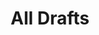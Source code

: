 ---
title: All Drafts
visible: false
metadata:
  description: Shows all sumbitted techs for review

content:
    items: '@self.children'
    order:
        by: date
        dir: desc
    limit: 12
    pagination: true

# feed:
#     description: Sample Blog Description
#     limit: 10

pagination: true
---